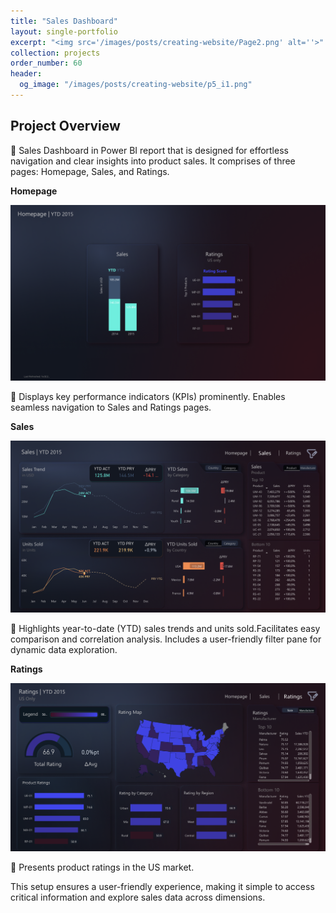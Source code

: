 ```yaml
---
title: "Sales Dashboard"
layout: single-portfolio
excerpt: "<img src='/images/posts/creating-website/Page2.png' alt=''>"
collection: projects
order_number: 60
header: 
  og_image: "/images/posts/creating-website/p5_i1.png"
---
```



## Project Overview

📌 Sales Dashboard in Power BI report that is designed for effortless navigation and clear insights into product sales. It comprises of three pages: Homepage, Sales, and Ratings.


**Homepage**

![](/images/posts/creating-website/Page1.png)

📌 Displays key performance indicators (KPIs) prominently. Enables seamless navigation to Sales and Ratings pages.


**Sales**

![](/images/posts/creating-website/Page2.png)

📌 Highlights year-to-date (YTD) sales trends and units sold.Facilitates easy comparison and correlation analysis. Includes a user-friendly filter pane for dynamic data exploration.



**Ratings**

![](/images/posts/creating-website/Page3.png)

📌 Presents product ratings in the US market.


This setup ensures a user-friendly experience, making it simple to access critical information and explore sales data across dimensions.



<!-- > A brief aside on Git-speak: these periodic indented blocks will explain the terminology that Git uses to help you underst what each Git comm actually does.


To save yourself some time  do this faster, simply press <kbd>Ctrl</kbd>+<kbd>c</kbd>.[^2] -->



<!-- [Link to project on Github](https://github.com/Gauthami25/Spotify-Dashboard/tree/main) -->

